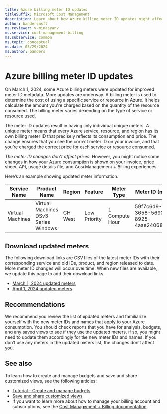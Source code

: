 ```yaml
---
title: Azure billing meter ID updates
titleSuffix: Microsoft Cost Management
description: Learn about how Azure billing meter ID updates might affect your Azure consumption and billing.
author: bandersmsft
ms.reviewer: v-minasyanv
ms.service: cost-management-billing
ms.subservice: common
ms.topic: conceptual
ms.date: 03/29/2024
ms.author: banders
---
```


# Azure billing meter ID updates

On March 1, 2024, some Azure billing meters were updated for improved meter ID metadata. More updates are underway. A billing meter is used to determine the cost of using a specific service or resource in Azure. It helps calculate the amount you're charged based on the quantity of the resource consumed. The billing meter varies depending on the type of service or resource used.

The meter ID updates result in having only individual unique meters. A unique meter means that every Azure service, resource, and region has its own billing meter ID that precisely reflects its consumption and price. The change ensures that you see the correct meter ID on your invoice, and that you’re charged the correct price for each service or resource consumed.

*The meter ID changes don’t affect prices*. However, you might notice some changes in how your Azure consumption is shown on your invoice, price sheet, API, usage details file, and Cost Management + Billing experiences.

Here’s an example showing updated meter information.

| Service Name | Product Name | Region | Feature | Meter Type | Meter ID (new) | Meter ID (previous) |
|---|---|---|---|---|---|---|
| Virtual Machines | Virtual Machines DSv3 Series Windows | CH West | Low Priority | 1 Compute Hour | 59f7c6d9-3658-5693-8925-4aae24068de8 | 0ce7683b-0630-4103-a9a7-75a68fbf6140 |

## Download updated meters

The following download links are CSV files of the latest meter IDs with their corresponding service and old IDs, product, and region released to date. More meter ID changes will occur over time. When new files are available, we update this page to add their download links.

- [March 1, 2024 updated meters](https://download.microsoft.com/download/5/f/8/5f8d3499-eaab-4e8b-8d1d-7835923c238f/20240301_new_meterIds.csv)
- [April 1, 2024 updated meters](https://download.microsoft.com/download/5/f/8/5f8d3499-eaab-4e8b-8d1d-7835923c238f/20240401_new_meterIds.csv)

## Recommendations

We recommend you review the list of updated meters and familiarize yourself with the new meter IDs and names that apply to your Azure consumption. You should check reports that you have  for analysis, budgets, and any saved views to see if they use the updated meters. If so, you might need to update them accordingly for the new meter IDs and names. If you don’t use any meters in the updated meters list, the changes don’t affect you.

## See also

To learn how to create and manage budgets and save and share customized views, see the following articles:

- [Tutorial - Create and manage budgets](../costs/tutorial-acm-create-budgets.md)
- [Save and share customized views](../costs/save-share-views.md)
- If you want to learn more about how to manage your billing account and subscriptions, see the [Cost Management + Billing documentation](../index.yml).